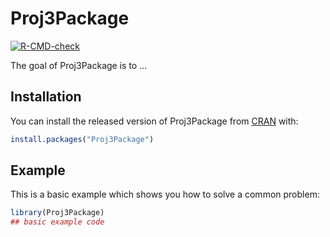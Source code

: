 
# Proj3Package

<!-- badges: start -->
[![R-CMD-check](https://github.com/toadmengo/Proj3Package/workflows/R-CMD-check/badge.svg)](https://github.com/toadmengo/Proj3Package/actions)
<!-- badges: end -->

The goal of Proj3Package is to ...

## Installation

You can install the released version of Proj3Package from [CRAN](https://CRAN.R-project.org) with:

``` r
install.packages("Proj3Package")
```

## Example

This is a basic example which shows you how to solve a common problem:

``` r
library(Proj3Package)
## basic example code
```


